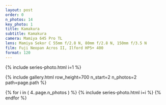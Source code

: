 ```yaml
---
layout: post
order: 0
n_photos: 14
key_photo: 1
title: Kamakura
subtitle: Kamakura
camera: Mamiya 645 Pro TL
lens: Mamiya Sekor C 55mm f/2.8 N, 80mm f/2.8 N, 150mm f/3.5 N
film: Fuji Neopan Acros II, Ilford HP5+ 400
format: 120
---
```


{% include series-photo.html i=1 %}

{% include gallery.html row_height=700 n_start=2 n_photos=2 path=page.path %}

{% for i in ( 4..page.n_photos ) %}
  {% include series-photo.html i=i %}
{% endfor %}